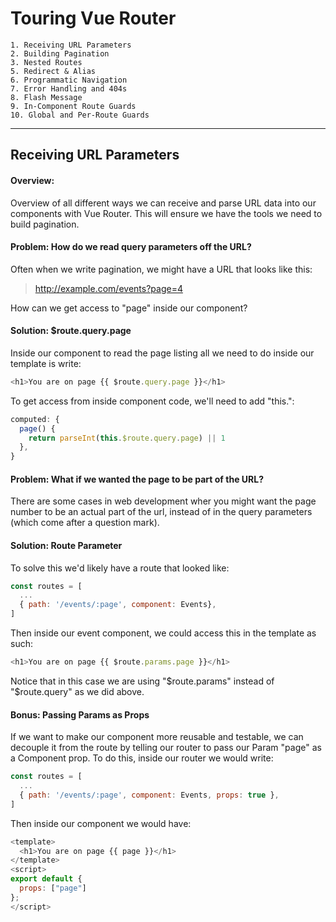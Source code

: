 # Touring Vue Router
```
1. Receiving URL Parameters
2. Building Pagination
3. Nested Routes
5. Redirect & Alias
6. Programmatic Navigation
7. Error Handling and 404s
8. Flash Message
9. In-Component Route Guards
10. Global and Per-Route Guards
```
---

## Receiving URL Parameters

#### Overview:

Overview of all different ways we can receive and parse URL data into our components with Vue Router. This will ensure we have the tools we need to build pagination.

#### Problem: How do we read query parameters off the URL?

Often when we write pagination, we might have a URL that looks like this:
  > http://example.com/events?page=4

How can we get access to "page" inside our component?

#### Solution: $route.query.page
Inside our component to read the page listing all we need to do inside our template is write:
```JavaScript
<h1>You are on page {{ $route.query.page }}</h1>
```

To get access from inside component code, we'll need to add "this.":
```JavaScript
computed: {
  page() {
    return parseInt(this.$route.query.page) || 1
  },
}
```

#### Problem: What if we wanted the page to be part of the URL?

There are some cases in web development wher you might want the page number to be an actual part of the url, instead of in the query parameters (which come after a question mark).

#### Solution: Route Parameter
To solve this we'd likely have a route that looked like:

```JavaScript
const routes = [
  ...
  { path: '/events/:page', component: Events},
]
```

Then inside our event component, we could access this in the template as such:
```JavaScript
<h1>You are on page {{ $route.params.page }}</h1>
```

Notice that in this case we are using "$route.params" instead of "$route.query" as we did above.

#### Bonus: Passing Params as Props

If we want to make our component more reusable and testable, we can decouple it from the route by telling our router to pass our Param "page" as a Component prop. To do this, inside our router we would write:
```JavaScript
const routes = [
  ...
  { path: '/events/:page', component: Events, props: true },
]
```

Then inside our component we would have:
```JavaScript
<template>
  <h1>You are on page {{ page }}</h1>
</template>
<script>
export default {
  props: ["page"]
};
</script>
```

